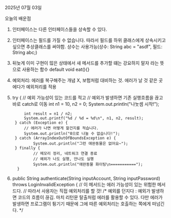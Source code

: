 2025년 07월 03일

오늘의 배운점
1. 인터페이스는 다른 인터페이스들을 상속할 수 있다.
2. 인터페이스는 필드를 가질 수 없습니다.
   따라서 필드를 하위 클래스에게 상속시키고 싶으면 추상클래스를 써야함.
   상수는 사용가능(상수: String abc = "asdf", 필드: String abc;)
3. 뒤늦게 이미 구현이 많은 상태에서 새 메서드를 추가할 떄는 강요하지 말자
   라는 뜻으로 사용하는 함수 default void eat(){}
4. 예외처리: 에러를 복구해주는 개념 X, 보험처럼 대비하는 것.
            에러가 날 것 같은 곳에다가 예외처리를 적용
5. try {
            // 예외 가능성이 있는 코드를 적고
            // 예외가 발생하면 기존 실행흐름을 끊고 바로 catch로 이동
            int n1 = 10, n2 = 0;
            System.out.println("나눗셈 시작!");

            int result = n1 / n2;
            System.out.printf("%d / %d = %d\n", n1, n2, result);
        } catch (Exception e) {
            // 에러가 나면 어떻게 할건지를 적습니다.
            System.out.println("0으로 나눌 수 없습니다!");
        } catch (ArrayIndexOutOfBoundsException e) {
                System.out.println("그런 애완동물은 없어요~");
        } finally {
                // 메모리 정리, 네트워크 연결 종료
                // 예외가 나도 실행, 안나도 실행
                System.out.println("애완동물 화이팅\n===========");
         }
6. public String authenticate(String inputAccount, String inputPassword)
            throws LoginInvalidException { // 이 메서드는 에러 가능성이 있는 위험한 메서드다.
        // 따라서 사용자는 직접 예외처리를 할 것!
       /*
            예외를 던지다 : 예외가 발생하면 코드의 흐름이 끊김.
            마치 리턴문 탈출처럼 에러를 활용할 수 있다.
            다만 에러가 발생하면 프로그램이 튕기기 때문에 그에 따른
            예외처리는 호출하는 쪽에게 떠넘긴다.
         */
